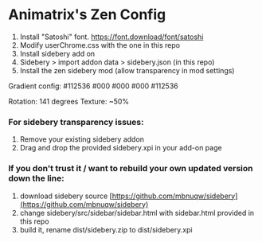 # Animatrix's Zen Config

1. Install "Satoshi" font. https://font.download/font/satoshi
2. Modify userChrome.css with the one in this repo
3. Install sidebery add on
4. Sidebery > import addon data > sidebery.json (in this repo)
5. Install the zen sidebery mod (allow transparency in mod settings)

Gradient config:
#112536
#000
#000
#000
#112536

Rotation: 141 degrees
Texture: ~50%

### For sidebery transparency issues:
1. Remove your existing sidebery addon
2. Drag and drop the provided sidebery.xpi in your add-on page

### If you don't trust it / want to rebuild your own updated version down the line:

1. download sidebery source [https://github.com/mbnuqw/sidebery](https://github.com/mbnuqw/sidebery)
2. change sidebery/src/sidebar/sidebar.html with sidebar.html provided in this repo
3. build it, rename dist/sidebery.zip to dist/sidebery.xpi
